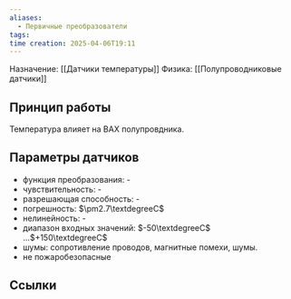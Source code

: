 ```yaml
---
aliases:
  - Первичные преобразователи
tags: 
time creation: 2025-04-06T19:11
---
```

Назначение: [[Датчики температуры]]
Физика: [[Полупроводниковые датчики]]
## Принцип работы
Температура влияет на ВАХ полупровдника.
## Параметры датчиков
- функция преобразования: -
- чувствительность: -
- разрешающая способность: -
- погрешность: $\pm2.7\textdegreeС$ 
- нелинейность: -
- диапазон входных значений: $-50\textdegreeС$ ...$+150\textdegreeС$
- шумы: сопротивление проводов, магнитные помехи, шумы.
- не пожаробезопасные
## Ссылки
